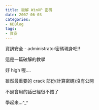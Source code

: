 ```yaml
---
title: 破解 WinXP 密碼
date: 2007-06-03
categories:
- KDBlog
tags:
- 資安
---
```

資訊安全 - administrator密碼現身吧!!



這是一篇破解的教學

好 high 喔....

雖然最重要的 crack 部份(計算密碼)沒有公開

不過會用的話已經很不錯了

學起來...^_^


